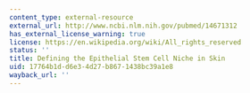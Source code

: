 ```yaml
---
content_type: external-resource
external_url: http://www.ncbi.nlm.nih.gov/pubmed/14671312
has_external_license_warning: true
license: https://en.wikipedia.org/wiki/All_rights_reserved
status: ''
title: Defining the Epithelial Stem Cell Niche in Skin
uid: 17764b1d-d6e3-4d27-b867-1438bc39a1e8
wayback_url: ''
---
```

